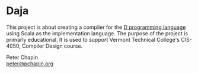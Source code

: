 Daja
====

This project is about creating a compiler for the [D programming language](http://dlang.org/)
using Scala as the implementation language. The purpose of the project is primarly educational.
It is used to support Vermont Technical College's CIS-4050, Compiler Design course.

Peter Chapin  
peter@pchapin.org  
